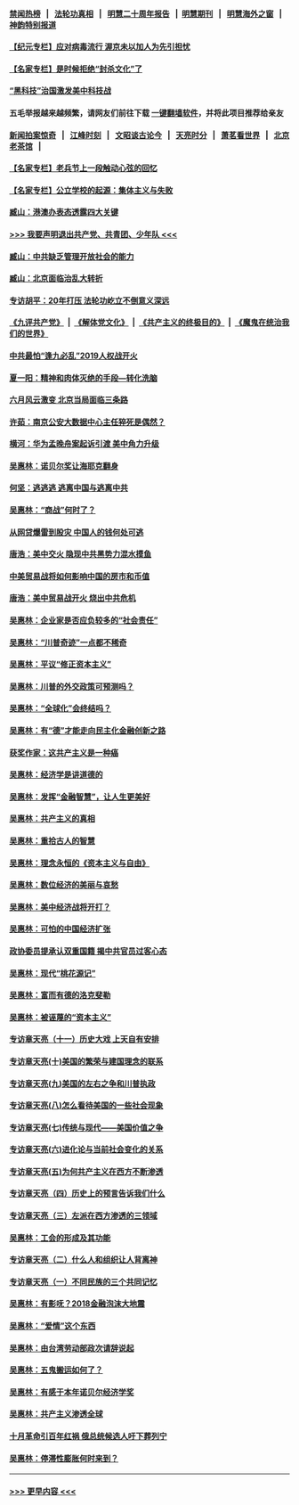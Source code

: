 #### [禁闻热榜](热点新闻.md?=0)  &nbsp;&nbsp;|&nbsp;&nbsp; [法轮功真相](https://github.com/gfw-breaker/truth/blob/master/README.md?=0) &nbsp;&nbsp;|&nbsp;&nbsp; [明慧二十周年报告](https://github.com/gfw-breaker/mh-reports/blob/master/README.md?=0) &nbsp;&nbsp;|&nbsp;&nbsp;[明慧期刊](https://github.com/gfw-breaker/mh-qikan) &nbsp;&nbsp;|&nbsp;&nbsp; [明慧海外之窗](https://github.com/gfw-breaker/mh-news/blob/master/README.md?=0) &nbsp;&nbsp;|&nbsp;&nbsp; [神韵特别报道](https://github.com/gfw-breaker/mh-news/blob/master/shenyun.md?=0)
#### [【纪元专栏】应对病毒流行 渥京未以加人为先引担忧](../pages/nsc423/n11875714.md?t=02271102) 
#### [【名家专栏】是时候拒绝“封杀文化”了](../pages/nsc423/n11814093.md?t=02271102) 
#### [“黑科技”治国激发美中科技战](../pages/nsc423/n11638056.md?t=02271102) 
#### 五毛举报越来越频繁，请网友们前往下载 [一键翻墙软件](https://github.com/gfw-breaker/ssr-accounts)，并将此项目推荐给亲友
#### [新闻拍案惊奇](https://github.com/gfw-breaker/banned-news/blob/master/pages/link4.md) &nbsp;&nbsp;|&nbsp;&nbsp; [江峰时刻](https://github.com/gfw-breaker/banned-news/blob/master/pages/link4.md) &nbsp;&nbsp;|&nbsp;&nbsp; [文昭谈古论今](https://github.com/gfw-breaker/banned-news/blob/master/pages/link4.md) &nbsp;&nbsp;|&nbsp;&nbsp; [天亮时分](https://github.com/gfw-breaker/banned-news/blob/master/pages/link4.md) &nbsp;&nbsp;|&nbsp;&nbsp; [萧茗看世界](https://github.com/gfw-breaker/banned-news/blob/master/pages/link4.md) &nbsp;&nbsp;|&nbsp;&nbsp; [北京老茶馆](https://github.com/gfw-breaker/banned-news/blob/master/pages/link4.md) &nbsp;&nbsp;|&nbsp;&nbsp; 
#### [【名家专栏】老兵节上一段触动心弦的回忆](../pages/nsc423/n11646016.md?t=02271102) 
#### [【名家专栏】公立学校的起源：集体主义与失败](../pages/nsc423/n11601833.md?t=02271102) 
#### [臧山：港澳办表态透露四大关键](../pages/nsc423/n11421628.md?t=02271102) 
#### [>>> 我要声明退出共产党、共青团、少年队 <<<](https://github.com/begood0513/goodnews/blob/master/quit/letter.md) 
#### [臧山：中共缺乏管理开放社会的能力](../pages/nsc423/n11407457.md?t=02271102) 
#### [臧山：北京面临治乱大转折](../pages/nsc423/n11406895.md?t=02271102) 
#### [专访胡平：20年打压 法轮功屹立不倒意义深远](../pages/nsc423/n11398800.md?t=02271102) 
#### [《九评共产党》](https://github.com/begood0513/9ping.md/blob/master/README.md) &nbsp;|&nbsp; [《解体党文化》](../../../../jtdwh.md/blob/master/README.md)  &nbsp;|&nbsp; [《共产主义的终极目的》](../../../../gczydzjmd.md/blob/master/README.md) &nbsp;|&nbsp; [《魔鬼在统治我们的世界》](../../../../mgztzwmdsj.md/blob/master/README.md) 
#### [中共最怕“逢九必乱”2019人权战开火](../pages/nsc423/n11385248.md?t=02271102) 
#### [夏一阳：精神和肉体灭绝的手段—转化洗脑](../pages/nsc423/n11368250.md?t=02271102) 
#### [六月风云激变 北京当局面临三条路](../pages/nsc423/n11313668.md?t=02271102) 
#### [许茹：南京公安大数据中心主任猝死是偶然？](../pages/nsc423/n11064744.md?t=02271102) 
#### [横河：华为孟晚舟案起诉引渡 美中角力升级](../pages/nsc423/n11027230.md?t=02271102) 
#### [吴惠林：诺贝尔奖让海耶克翻身](../pages/nsc423/n10890049.md?t=02271102) 
#### [何坚：逃逃逃 逃离中国与逃离中共](../pages/nsc423/n10592891.md?t=02271102) 
#### [吴惠林：“商战”何时了？](../pages/nsc423/n10573558.md?t=02271102) 
#### [从网贷爆雷到股灾 中国人的钱何处可逃](../pages/nsc423/n10572800.md?t=02271102) 
#### [唐浩：美中交火 隐现中共黑势力混水摸鱼](../pages/nsc423/n10544040.md?t=02271102) 
#### [中美贸易战将如何影响中国的房市和币值](../pages/nsc423/n10543697.md?t=02271102) 
#### [唐浩：美中贸易战开火 烧出中共危机](../pages/nsc423/n10540126.md?t=02271102) 
#### [吴惠林：企业家是否应负较多的“社会责任”](../pages/nsc423/n10535022.md?t=02271102) 
#### [吴惠林：“川普奇迹”一点都不稀奇](../pages/nsc423/n10512808.md?t=02271102) 
#### [吴惠林：平议“修正资本主义”](../pages/nsc423/n10495724.md?t=02271102) 
#### [吴惠林：川普的外交政策可预测吗？](../pages/nsc423/n10462387.md?t=02271102) 
#### [吴惠林：“全球化”会终结吗？](../pages/nsc423/n10452838.md?t=02271102) 
#### [吴惠林：有“德”才能走向民主化金融创新之路](../pages/nsc423/n10432292.md?t=02271102) 
#### [获奖作家：这共产主义是一种癌](../pages/nsc423/n10431541.md?t=02271102) 
#### [吴惠林：经济学是讲道德的](../pages/nsc423/n10398014.md?t=02271102) 
#### [吴惠林：发挥“金融智慧”，让人生更美好](../pages/nsc423/n10375019.md?t=02271102) 
#### [吴惠林：共产主义的真相](../pages/nsc423/n10351394.md?t=02271102) 
#### [吴惠林：重拾古人的智慧](../pages/nsc423/n10337691.md?t=02271102) 
#### [吴惠林：理念永恒的《资本主义与自由》](../pages/nsc423/n10316274.md?t=02271102) 
#### [吴惠林：数位经济的美丽与哀愁](../pages/nsc423/n10292946.md?t=02271102) 
#### [吴惠林：美中经济战将开打？](../pages/nsc423/n10258825.md?t=02271102) 
#### [吴惠林：可怕的中国经济扩张](../pages/nsc423/n10219147.md?t=02271102) 
#### [政协委员提承认双重国籍 揭中共官员过客心态](../pages/nsc423/n10208809.md?t=02271102) 
#### [吴惠林：现代“桃花源记”](../pages/nsc423/n10185234.md?t=02271102) 
#### [吴惠林：富而有德的洛克斐勒](../pages/nsc423/n10142264.md?t=02271102) 
#### [吴惠林：被诬蔑的“资本主义”](../pages/nsc423/n10124816.md?t=02271102) 
#### [专访章天亮（十一）历史大戏 上天自有安排](../pages/nsc423/n10094905.md?t=02271102) 
#### [专访章天亮(十)美国的繁荣与建国理念的联系](../pages/nsc423/n10094899.md?t=02271102) 
#### [专访章天亮(九)美国的左右之争和川普执政](../pages/nsc423/n10094889.md?t=02271102) 
#### [专访章天亮(八)怎么看待美国的一些社会现象](../pages/nsc423/n10094857.md?t=02271102) 
#### [专访章天亮(七)传统与现代——美国价值之争](../pages/nsc423/n10093140.md?t=02271102) 
#### [专访章天亮(六)进化论与当前社会变化的关系](../pages/nsc423/n10092036.md?t=02271102) 
#### [专访章天亮(五)为何共产主义在西方不断渗透](../pages/nsc423/n10083620.md?t=02271102) 
#### [专访章天亮（四）历史上的预言告诉我们什么](../pages/nsc423/n10083606.md?t=02271102) 
#### [专访章天亮（三）左派在西方渗透的三领域](../pages/nsc423/n10081115.md?t=02271102) 
#### [吴惠林：工会的形成及其功能](../pages/nsc423/n10080633.md?t=02271102) 
#### [专访章天亮（二）什么人和组织让人背离神](../pages/nsc423/n10076637.md?t=02271102) 
#### [专访章天亮（一）不同民族的三个共同记忆](../pages/nsc423/n10074188.md?t=02271102) 
#### [吴惠林：有影呒？2018金融泡沫大地震](../pages/nsc423/n10040534.md?t=02271102) 
#### [吴惠林：“爱情”这个东西](../pages/nsc423/n10019423.md?t=02271102) 
#### [吴惠林：由台湾劳动部政次请辞说起](../pages/nsc423/n9979679.md?t=02271102) 
#### [吴惠林：五鬼搬运如何了？](../pages/nsc423/n9925338.md?t=02271102) 
#### [吴惠林：有感于本年诺贝尔经济学奖](../pages/nsc423/n9871883.md?t=02271102) 
#### [吴惠林：共产主义渗透全球](../pages/nsc423/n9812748.md?t=02271102) 
#### [十月革命引百年红祸 俄总统候选人吁下葬列宁](../pages/nsc423/n9810182.md?t=02271102) 
#### [吴惠林：停滞性膨胀何时来到？](../pages/nsc423/n9764136.md?t=02271102) 

----
#### [ >>> 更早内容 <<< ](../indexes/nsc423-earlier.md)
